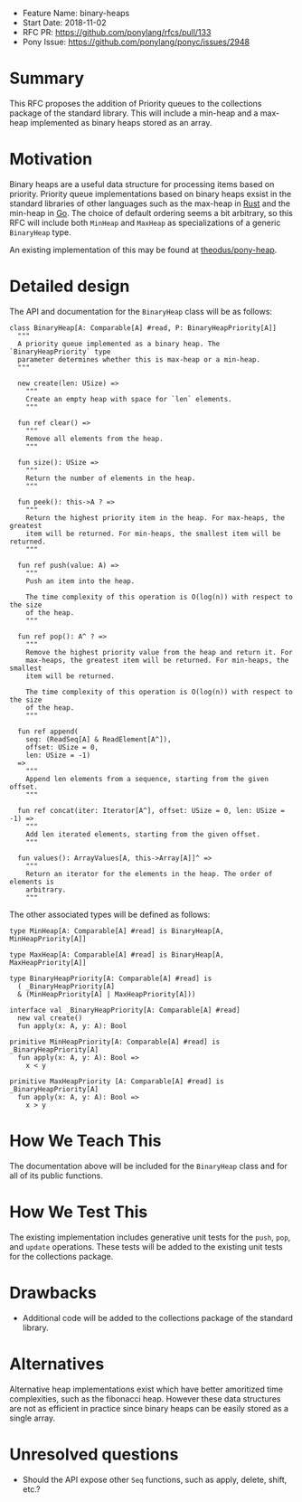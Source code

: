 - Feature Name: binary-heaps
- Start Date: 2018-11-02
- RFC PR: https://github.com/ponylang/rfcs/pull/133
- Pony Issue: https://github.com/ponylang/ponyc/issues/2948

# Summary

This RFC proposes the addition of Priority queues to the collections package of
the standard library. This will include a min-heap and a max-heap implemented
as binary heaps stored as an array.

# Motivation

Binary heaps are a useful data structure for processing items based on priority.
Priority queue implementations based on binary heaps exsist in the standard
libraries of other languages such as the max-heap in
[Rust](https://doc.rust-lang.org/std/collections/struct.BinaryHeap.html)
and the min-heap in
[Go](https://golang.org/pkg/container/heap/).
The choice of default ordering seems a bit arbitrary, so this RFC will
include both `MinHeap` and `MaxHeap` as specializations of a generic
`BinaryHeap` type.

An existing implementation of this may be found at
[theodus/pony-heap](https://github.com/Theodus/pony-heap).

# Detailed design

The API and documentation for the `BinaryHeap` class will be as follows:

```pony
class BinaryHeap[A: Comparable[A] #read, P: BinaryHeapPriority[A]]
  """
  A priority queue implemented as a binary heap. The `BinaryHeapPriority` type
  parameter determines whether this is max-heap or a min-heap.
  """

  new create(len: USize) =>
    """
    Create an empty heap with space for `len` elements.
    """

  fun ref clear() =>
    """
    Remove all elements from the heap.
    """

  fun size(): USize =>
    """
    Return the number of elements in the heap.
    """

  fun peek(): this->A ? =>
    """
    Return the highest priority item in the heap. For max-heaps, the greatest
    item will be returned. For min-heaps, the smallest item will be returned.
    """

  fun ref push(value: A) =>
    """
    Push an item into the heap.

    The time complexity of this operation is O(log(n)) with respect to the size
    of the heap.
    """

  fun ref pop(): A^ ? =>
    """
    Remove the highest priority value from the heap and return it. For
    max-heaps, the greatest item will be returned. For min-heaps, the smallest
    item will be returned.

    The time complexity of this operation is O(log(n)) with respect to the size
    of the heap.
    """

  fun ref append(
    seq: (ReadSeq[A] & ReadElement[A^]),
    offset: USize = 0,
    len: USize = -1)
  =>
    """
    Append len elements from a sequence, starting from the given offset.
    """

  fun ref concat(iter: Iterator[A^], offset: USize = 0, len: USize = -1) =>
    """
    Add len iterated elements, starting from the given offset.
    """

  fun values(): ArrayValues[A, this->Array[A]]^ =>
    """
    Return an iterator for the elements in the heap. The order of elements is
    arbitrary.
    """
```

The other associated types will be defined as follows:

```pony
type MinHeap[A: Comparable[A] #read] is BinaryHeap[A, MinHeapPriority[A]]

type MaxHeap[A: Comparable[A] #read] is BinaryHeap[A, MaxHeapPriority[A]]

type BinaryHeapPriority[A: Comparable[A] #read] is
  ( _BinaryHeapPriority[A]
  & (MinHeapPriority[A] | MaxHeapPriority[A]))

interface val _BinaryHeapPriority[A: Comparable[A] #read]
  new val create()
  fun apply(x: A, y: A): Bool

primitive MinHeapPriority[A: Comparable[A] #read] is _BinaryHeapPriority[A]
  fun apply(x: A, y: A): Bool =>
    x < y

primitive MaxHeapPriority [A: Comparable[A] #read] is _BinaryHeapPriority[A]
  fun apply(x: A, y: A): Bool =>
    x > y
```

# How We Teach This

The documentation above will be included for the `BinaryHeap` class and for all
of its public functions.

# How We Test This

The existing implementation includes generative unit tests for the `push`,
`pop`, and `update` operations. These tests will be added to the existing unit
tests for the collections package.

# Drawbacks

* Additional code will be added to the collections package of the standard
library.

# Alternatives

Alternative heap implementations exist which have better amoritized time
complexities, such as the fibonacci heap. However these data structures are not
as efficient in practice since binary heaps can be easily stored as a single
array.

# Unresolved questions

* Should the API expose other `Seq` functions, such as apply, delete, shift,
etc.?
